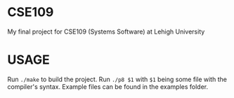 CSE109
======

My final project for CSE109 (Systems Software) at Lehigh University

USAGE
=====

Run `./make` to build the project.
Run `./p8 $1` with `$1` being some file with the compiler's syntax. Example files can be found in the examples folder.
